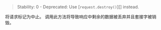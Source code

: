 <!-- YAML
added: v0.3.8
deprecated: v14.1.0
-->

> Stability: 0 - Deprecated: Use [`request.destroy()`][] instead.

将请求标记为中止。 
调用此方法将导致响应中剩余的数据被丢弃并且套接字被销毁。

